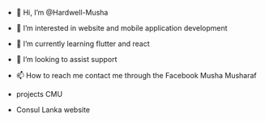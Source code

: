- 👋 Hi, I’m @Hardwell-Musha
- 👀 I’m interested in website and mobile application development 
- 🌱 I’m currently learning  flutter and react
- 💞️ I’m looking to assist support 
- 📫 How to reach me contact me through the Facebook Musha Musharaf

- projects CMU
- Consul Lanka website 
<!---
Hardwell-Musha/Hardwell-Musha is a ✨ special ✨ repository because its `README.md` (this file) appears on your GitHub profile.
You can click the Preview link to take a look at your changes.
--->
